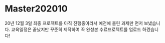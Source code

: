 # Master202010
20년 12월 3일
최종 프로젝트를 아직 진행중이라서 예전에 올린 과제만 먼저 보냈습니다.
교육일정은 끝났지만 꾸준히 제작하여 꼭 완성본 수료프로젝트를 업로드 하겠습니다!
